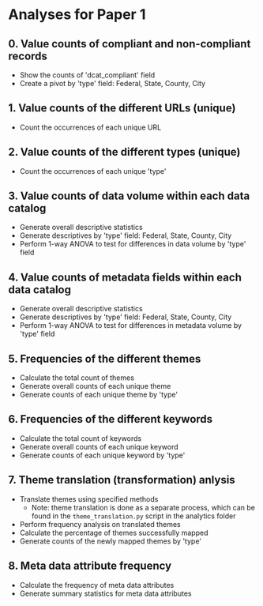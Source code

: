 # Analyses for Paper 1

## 0. Value counts of compliant and non-compliant records
- Show the counts of 'dcat_compliant' field
- Create a pivot by 'type' field: Federal, State, County, City

## 1. Value counts of the different URLs (unique)
- Count the occurrences of each unique URL

## 2. Value counts of the different types (unique)
- Count the occurrences of each unique 'type'

## 3. Value counts of data volume within each data catalog
- Generate overall descriptive statistics
- Generate descriptives by 'type' field: Federal, State, County, City
- Perform 1-way ANOVA to test for differences in data volume by 'type' field

## 4. Value counts of metadata fields within each data catalog
- Generate overall descriptive statistics
- Generate descriptives by 'type' field: Federal, State, County, City
- Perform 1-way ANOVA to test for differences in metadata volume by 'type' field

## 5. Frequencies of the different themes
- Calculate the total count of themes
- Generate overall counts of each unique theme
- Generate counts of each unique theme by 'type'

## 6. Frequencies of the different keywords
- Calculate the total count of keywords
- Generate overall counts of each unique keyword
- Generate counts of each unique keyword by 'type'

## 7. Theme translation (transformation) anlysis
- Translate themes using specified methods
    - Note: theme translation is done as a separate process, which can be found in the `theme_translation.py` script in the analytics folder
- Perform frequency analysis on translated themes
- Calculate the percentage of themes successfully mapped
- Generate counts of the newly mapped themes by 'type'

## 8. Meta data attribute frequency
- Calculate the frequency of meta data attributes
- Generate summary statistics for meta data attributes
